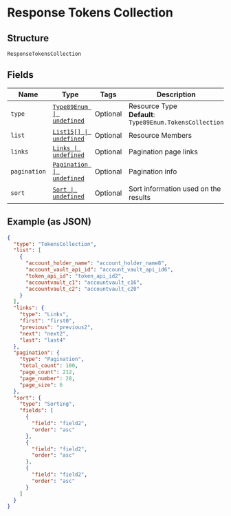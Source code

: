 
# Response Tokens Collection

## Structure

`ResponseTokensCollection`

## Fields

| Name | Type | Tags | Description |
|  --- | --- | --- | --- |
| `type` | [`Type89Enum \| undefined`](../../doc/models/type-89-enum.md) | Optional | Resource Type<br>**Default**: `Type89Enum.TokensCollection` |
| `list` | [`List15[] \| undefined`](../../doc/models/list-15.md) | Optional | Resource Members |
| `links` | [`Links \| undefined`](../../doc/models/links.md) | Optional | Pagination page links |
| `pagination` | [`Pagination \| undefined`](../../doc/models/pagination.md) | Optional | Pagination info |
| `sort` | [`Sort \| undefined`](../../doc/models/sort.md) | Optional | Sort information used on the results |

## Example (as JSON)

```json
{
  "type": "TokensCollection",
  "list": [
    {
      "account_holder_name": "account_holder_name8",
      "account_vault_api_id": "account_vault_api_id6",
      "token_api_id": "token_api_id2",
      "accountvault_c1": "accountvault_c16",
      "accountvault_c2": "accountvault_c20"
    }
  ],
  "links": {
    "type": "Links",
    "first": "first0",
    "previous": "previous2",
    "next": "next2",
    "last": "last4"
  },
  "pagination": {
    "type": "Pagination",
    "total_count": 100,
    "page_count": 212,
    "page_number": 28,
    "page_size": 6
  },
  "sort": {
    "type": "Sorting",
    "fields": [
      {
        "field": "field2",
        "order": "asc"
      },
      {
        "field": "field2",
        "order": "asc"
      },
      {
        "field": "field2",
        "order": "asc"
      }
    ]
  }
}
```

